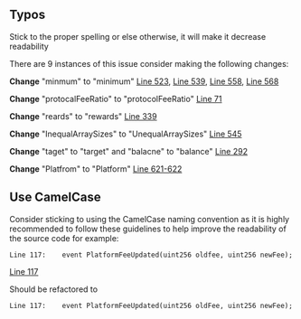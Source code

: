 ## Typos

Stick to the proper spelling or else otherwise, it will make it decrease readability

There are 9 instances of this issue consider making the following changes:

**Change** "minmum" to "minimum" [Line 523](https://github.com/code-423n4/2022-10-paladin/blob/main/contracts/WardenPledge.sol#L523), [Line 539](https://github.com/code-423n4/2022-10-paladin/blob/main/contracts/WardenPledge.sol#L539), [Line 558](https://github.com/code-423n4/2022-10-paladin/blob/main/contracts/WardenPledge.sol#L558), [Line 568](https://github.com/code-423n4/2022-10-paladin/blob/main/contracts/WardenPledge.sol#L568)

**Change** "protocalFeeRatio" to "protocolFeeRatio" [Line 71](https://github.com/code-423n4/2022-10-paladin/blob/main/contracts/WardenPledge.sol#L71)

**Change** "reards" to "rewards" [Line 339](https://github.com/code-423n4/2022-10-paladin/blob/main/contracts/WardenPledge.sol#L339)

**Change** "InequalArraySizes" to "UnequalArraySizes" [Line 545](https://github.com/code-423n4/2022-10-paladin/blob/main/contracts/WardenPledge.sol#L545)

**Change** "taget" to "target" and "balacne" to "balance" [Line 292](https://github.com/code-423n4/2022-10-paladin/blob/main/contracts/WardenPledge.sol#L292)

**Change** "Platfrom" to "Platform" [Line 621-622](https://github.com/code-423n4/2022-10-paladin/blob/main/contracts/WardenPledge.sol#L621-L622)

## Use CamelCase

Consider sticking to using the CamelCase naming convention as it is highly recommended to follow these guidelines to help improve the readability of the source code
for example:

```
Line 117:    event PlatformFeeUpdated(uint256 oldfee, uint256 newFee);
```

[Line 117](https://github.com/code-423n4/2022-10-paladin/blob/main/contracts/WardenPledge.sol#L117)

Should be refactored to

```
Line 117:    event PlatformFeeUpdated(uint256 oldFee, uint256 newFee);
```